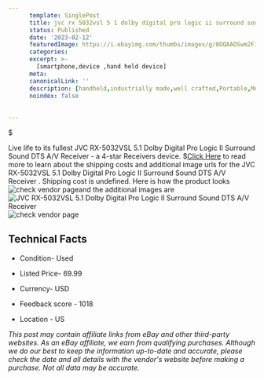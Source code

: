 ```yaml
---
      template: SinglePost
      title: jvc rx 5032vsl 5 1 dolby digital pro logic ii surround sound dts a v receiver 
      status: Published
      date: '2023-02-12'
      featuredImage: https://i.ebayimg.com/thumbs/images/g/8OQAAOSwm2FiSapk/s-l225.jpg
      categories: 
      excerpt: >-
        [smartphone,device ,hand held device]
      meta:
      canonicalLink: ''
      description: [handheld,industrially made,well crafted,Portable,Mobile,Compact,Convenient,Lightweight,Maneuverable,Man-portable,Miniature,Carriable,Hand-held,Light,Holdable,Transportable,Mobile device,Pocket-sized,On-the-go,Wireless,Cordless,Compact size,Convenient size, smartphone,device ,hand held device]
      noindex: false
      
        
---
```

$

Live life to its fullest JVC RX-5032VSL 5.1 Dolby Digital Pro Logic II Surround Sound DTS A/V Receiver  - a 4-star Receivers device.
$[Click Here](https://www.ebay.com/itm/275250468629?hash=item401634d715%3Ag%3A8OQAAOSwm2FiSapk&mkevt=1&mkcid=1&mkrid=711-53200-19255-0&campid=%253CePNCampaignId%253E&customid=%253CreferenceId%253E&toolid=10049) to read more to learn about the shipping costs and additional image urls for the JVC RX-5032VSL 5.1 Dolby Digital Pro Logic II Surround Sound DTS A/V Receiver . Shipping cost is undefined. Here is how the product looks ![check vendor page](https://i.ebayimg.com/thumbs/images/g/8OQAAOSwm2FiSapk/s-l225.jpg)and the additional images are![JVC RX-5032VSL 5.1 Dolby Digital Pro Logic II Surround Sound DTS A/V Receiver ](https://i.ebayimg.com/images/g/8OQAAOSwm2FiSapk/s-l1600.jpg)![check vendor page](https://origin-galleryplus.ebayimg.com/ws/web/275250468629_2_0_1/225x225.jpg,https://origin-galleryplus.ebayimg.com/ws/web/275250468629_3_0_1/225x225.jpg,https://origin-galleryplus.ebayimg.com/ws/web/275250468629_4_0_1/225x225.jpg,https://origin-galleryplus.ebayimg.com/ws/web/275250468629_5_0_1/225x225.jpg)



 ## Technical Facts 



     
      

 - Condition- Used 


      

 - Listed Price- 69.99 


      

 - Currency- USD 


      

 - Feedback score - 1018 


      

 - Location - US 


      
      

 *_This post may contain affiliate links from eBay and other third-party websites. As an eBay affiliate, we earn from qualifying purchases. Although we do our best to keep the information up-to-date and accurate, please check the date and all details with the vendor's website before making a purchase. Not all data may be accurate._*






